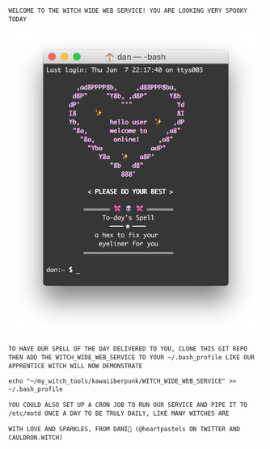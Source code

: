 `WELCOME TO THE WITCH WIDE WEB SERVICE! YOU ARE LOOKING VERY SPOOKY TODAY`

![THE WITCH WIDE WEB](WWW.PNG)

`TO HAVE OUR SPELL OF THE DAY DELIVERED TO YOU, CLONE THIS GIT REPO THEN ADD THE WITCH_WIDE_WEB_SERVICE TO YOUR ~/.bash_profile LIKE OUR APPRENTICE WITCH WILL NOW DEMONSTRATE`

```
echo "~/my_witch_tools/kawaiiberpunk/WITCH_WIDE_WEB_SERVICE" >> ~/.bash_profile
```

`YOU COULD ALSO SET UP A CRON JOB TO RUN OUR SERVICE AND PIPE IT TO /etc/motd ONCE A DAY TO BE TRULY DAILY, LIKE MANY WITCHES ARE`

`WITH LOVE AND SPARKLES, FROM DANI💜 (@heartpastels ON TWITTER AND CAULDRON.WITCH)`
